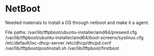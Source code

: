 # NetBoot
Needed materials to install a OS through netboot and make it a agent.

File paths:
/var/lib/tftpboot/ubuntu-installer/amd64/preseed.cfg
/var/lib/tftpboot/ubuntu-installer/amd64/boot-screens/syslinux.cfg
/etc/default/isc-dhcp-server
/etc/dhcp/dhcpd.conf
/var/lib/tftpboot/postinstall.sh
/var/lib/tftpboot/firstboot
